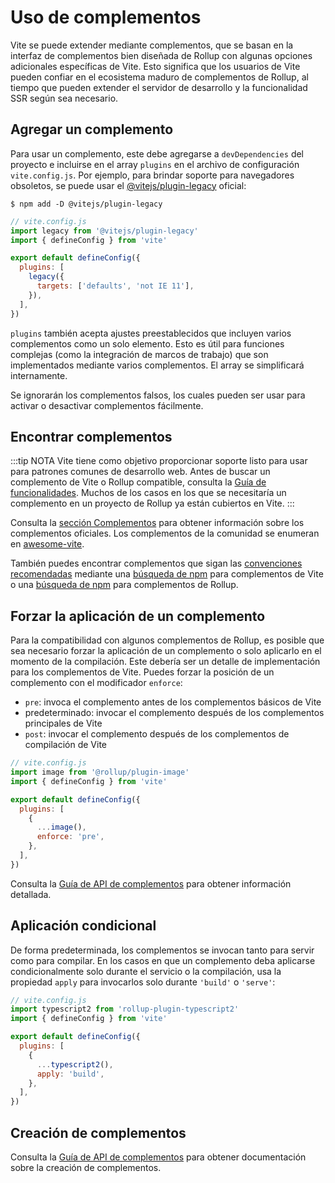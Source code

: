 # Uso de complementos

Vite se puede extender mediante complementos, que se basan en la interfaz de complementos bien diseñada de Rollup con algunas opciones adicionales específicas de Vite. Esto significa que los usuarios de Vite pueden confiar en el ecosistema maduro de complementos de Rollup, al tiempo que pueden extender el servidor de desarrollo y la funcionalidad SSR según sea necesario.

## Agregar un complemento

Para usar un complemento, este debe agregarse a `devDependencies` del proyecto e incluirse en el array `plugins` en el archivo de configuración `vite.config.js`. Por ejemplo, para brindar soporte para navegadores obsoletos, se puede usar el [@vitejs/plugin-legacy](https://github.com/vitejs/vite/tree/main/packages/plugin-legacy) oficial:

```
$ npm add -D @vitejs/plugin-legacy
```

```js
// vite.config.js
import legacy from '@vitejs/plugin-legacy'
import { defineConfig } from 'vite'

export default defineConfig({
  plugins: [
    legacy({
      targets: ['defaults', 'not IE 11'],
    }),
  ],
})
```

`plugins` también acepta ajustes preestablecidos que incluyen varios complementos como un solo elemento. Esto es útil para funciones complejas (como la integración de marcos de trabajo) que son implementados mediante varios complementos. El array se simplificará internamente.

Se ignorarán los complementos falsos, los cuales pueden ser usar para activar o desactivar complementos fácilmente.

## Encontrar complementos

:::tip NOTA
Vite tiene como objetivo proporcionar soporte listo para usar para patrones comunes de desarrollo web. Antes de buscar un complemento de Vite o Rollup compatible, consulta la [Guía de funcionalidades](../guide/features.md). Muchos de los casos en los que se necesitaría un complemento en un proyecto de Rollup ya están cubiertos en Vite.
:::

Consulta la [sección Complementos](../plugins/) para obtener información sobre los complementos oficiales. Los complementos de la comunidad se enumeran en [awesome-vite](https://github.com/vitejs/awesome-vite#plugins).

También puedes encontrar complementos que sigan las [convenciones recomendadas](./api-plugin.md#convenciones) mediante una [búsqueda de npm](https://www.npmjs.com/search?q=vite-plugin&ranking=popularity) para complementos de Vite o una [búsqueda de npm](https://www.npmjs.com/search?q=rollup-plugin&ranking=popularity) para complementos de Rollup.

## Forzar la aplicación de un complemento

Para la compatibilidad con algunos complementos de Rollup, es posible que sea necesario forzar la aplicación de un complemento o solo aplicarlo en el momento de la compilación. Este debería ser un detalle de implementación para los complementos de Vite. Puedes forzar la posición de un complemento con el modificador `enforce`:

- `pre`: invoca el complemento antes de los complementos básicos de Vite
- predeterminado: invocar el complemento después de los complementos principales de Vite
- `post`: invocar el complemento después de los complementos de compilación de Vite

```js
// vite.config.js
import image from '@rollup/plugin-image'
import { defineConfig } from 'vite'

export default defineConfig({
  plugins: [
    {
      ...image(),
      enforce: 'pre',
    },
  ],
})
```

Consulta la [Guía de API de complementos](./api-plugin.md#orden-de-complementos) para obtener información detallada.

## Aplicación condicional

De forma predeterminada, los complementos se invocan tanto para servir como para compilar. En los casos en que un complemento deba aplicarse condicionalmente solo durante el servicio o la compilación, usa la propiedad `apply` para invocarlos solo durante `'build'` o `'serve'`:

```js
// vite.config.js
import typescript2 from 'rollup-plugin-typescript2'
import { defineConfig } from 'vite'

export default defineConfig({
  plugins: [
    {
      ...typescript2(),
      apply: 'build',
    },
  ],
})
```

## Creación de complementos

Consulta la [Guía de API de complementos](./api-plugin.md) para obtener documentación sobre la creación de complementos.
